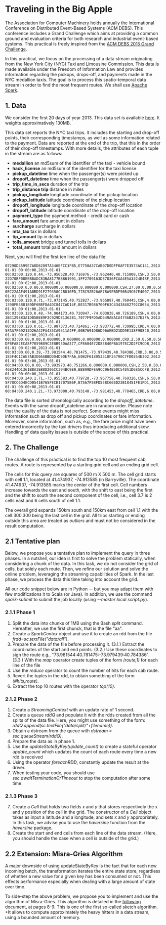 # Traveling in the Big Apple

The Association for Computer Machinery holds annually the International Conference on Distributed Event-Based Systems (ACM DEBS).
This conference includes a Grand Challenge which aims at providing a common ground and evaluation criteria for both research and industrial event-based systems.
This practical is freely inspired from the [ACM DEBS 2015 Grand Challenge](http://www.debs2015.org/call-grand-challenge.html).

In this practical, we focus on the processing of a data stream originating from the New York City (NYC) Taxi and Limousine Commission.
This data is made available under the Freedom of Information Law and provides information regarding the pickups, drops-off, and payments made in the NYC medallion taxis.
The goal is to process this spatio-temporal data stream in order to find the most frequent routes.
We shall use [Apache Spark](http://spark.apache.org).

## 1. Data

We consider the first 20 days of year 2013.
This data set is available [here](https://drive.google.com/file/d/0B0TBL8JNn3JgTGNJTEJaQmFMbk0/view?usp=sharing).
It weights approximatively 130MB.

This data set reports the NYC taxi trips.
It includes the starting and drop-off points, their corresponding timestamps, as well as some information related to the payment.
Data are reported at the end of the trip, that this in the order of their drop-off timestamps.
With more details, the attributes of each tuple in the stream are as follows:

* **medallion**	an md5sum of the identifier of the taxi - vehicle bound
* **hack_license**	an md5sum of the identifier for the taxi license
* **pickup_datetime**	time when the passenger(s) were picked up
* **dropoff_datetime**	time when the passenger(s) were dropped off
* **trip_time_in_secs**	duration of the trip
* **trip_distance	trip** distance in miles
* **pickup_longitude**	longitude coordinate of the pickup location
* **pickup_latitude**	latitude coordinate of the pickup location
* **dropoff_longitude**	longitude coordinate of the drop-off location
* **dropoff_latitude**	latitude coordinate of the drop-off location
* **payment_type**	the payment method - credit card or cash
* **fare_amount**	fare amount in dollars
* **surcharge**	surcharge in dollars
* **mta_tax**	tax in dollars
* **tip_amount**	tip in dollars
* **tolls_amount**	bridge and tunnel tolls in dollars
* **total_amount**	total paid amount in dollars

Next, you will find the first ten line of the data file:

	07290D3599E7A0D62097A346EFCC1FB5,E7750A37CAB07D0DFF0AF7E3573AC141,2013-01-01 00:00:00,2013-01-01 00:02:00,120,0.44,-73.956528,40.716976,-73.962440,40.715008,CSH,3.50,0.50,0.50,0.00,0.00,4.50
	22D70BF00EEB0ADC83BA8177BB861991,3FF2709163DE7036FCAA4E5A3324E4BF,2013-01-01 00:02:00,2013-01-01 00:02:00,0,0.00,0.000000,0.000000,0.000000,0.000000,CSH,27.00,0.00,0.50,0.00,0.00,27.50
	0EC22AAF491A8BD91F279350C2B010FD,778C92B26AE78A9EBDF96B49C67E4007,2013-01-01 00:01:00,2013-01-01 00:03:00,120,0.71,-73.973145,40.752827,-73.965897,40.760445,CSH,4.00,0.50,0.50,0.00,0.00,5.00
	1390FB380189DF6BBFDA4DC847CAD14F,BE317B986700F63C43438482792C8654,2013-01-01 00:01:00,2013-01-01 00:03:00,120,0.48,-74.004173,40.720947,-74.003838,40.726189,CSH,4.00,0.50,0.50,0.00,0.00,5.00
	3B4129883A1D05BE89F2C929DE136281,7077F9FD5AD649AEACA4746B2537E3FA,2013-01-01 00:01:00,2013-01-01 00:03:00,120,0.61,-73.987373,40.724861,-73.983772,40.730995,CRD,4.00,0.50,0.50,0.00,0.00,5.00
	5FAA7F69213D26A42FA435CA9511A4FF,00B7691D86D96AEBD21DD9E138F90840,2013-01-01 00:02:00,2013-01-01 00:03:00,60,0.00,0.000000,0.000000,0.000000,0.000000,CRD,2.50,0.50,0.50,0.25,0.00,3.75
	DFBFA82ECA8F7059B89C3E8B93DAA377,CF8604E72D83840FBA1978C2D2FC9CDB,2013-01-01 00:02:00,2013-01-01 00:03:00,60,0.39,-73.981544,40.781475,-73.979439,40.784386,CRD,3.00,0.50,0.50,0.70,0.00,4.70
	1E5F4C1CAE7AB3D06ABBDDD4D9DE7FA6,E0B2F618053518F24790C7FD0264E302,2013-01-01 00:03:00,2013-01-01 00:04:00,60,0.00,-73.993973,40.751266,0.000000,0.000000,CSH,2.50,0.50,0.50,0.00,0.00,3.50
	468244D1361B8A3EB8D206CC394BC9E9,BB899DFEA9CC964B50C540A1D685CCFB,2013-01-01 00:00:00,2013-01-01 00:04:00,240,1.71,-73.955383,40.779728,-73.967758,40.760326,CSH,6.50,0.50,0.50,0.00,0.00,7.50
	5F78CC6D4ECD0541B765FECE17075B6F,B7567F5BFD558C665D23B18451FE1FD1,2013-01-01 00:00:00,2013-01-01 00:04:00,240,1.21,-73.973000,40.793140,-73.981453,40.778465,CRD,6.00,0.50,0.50,1.30,0.00,8.30

The data file is sorted chronologically according to the *dropoff_datetime*.
Events with the same dropoff_datetime are in random order.
Please note that the quality of the data is not perfect.
Some events might miss information such as drop off and pickup coordinates or fare information.
Moreover, some information, such as, e.g., the fare price might have been entered incorrectly by the taxi drivers thus introducing additional skew.
Handling of data quality issues is outside of the scope of this practical.

## 2. The Challenge

The challenge of this practical is to find the top 10 most frequent cab routes.
A route is represented by a starting grid cell and an ending grid cell.

The cells for this query are squares of 500 m X 500 m.
The cell grid starts with cell 1.1, located at 41.474937, -74.913585 (in Barryville).
The coordinate 41.474937, -74.913585 marks the center of the first cell.
Cell numbers increase towards the east and south, with the shift to east being the first and the shift to south the second component of the cell, i.e., cell 3.7 is 2 cells east and 6 cells south of cell 1.1.

The overall grid expands 150km south and 150km east from cell 1.1 with the cell 300.300 being the last cell in the grid.
All trips starting or ending outside this area are treated as *outliers* and must not be considered in the result computation.

## 2.1 Tentative plan

Below, we propose you a tentative plan to implement the query in three phases.
In a nutshell, our idea is first to solve the problem statically, when considering a chunk of the data.
In this task, we do not consider the grid of cells, but solely each route.
Then, we refine our solution and solve the online problem, leveraging the streaming capabilities of Spark.
In the last phase, we process the data this time taking into account the grid.

All our code snippet below are in Python -- but you may adapt them with few modifications it to Scala (or Java).
In addition, we use the command *spark-submit* to submit the job locally (using *--master local script.py*).

### 2.1.1 Phase 1

1. Split the data into chunks of 1MB using the Bash *split* command.
Hereafter, we use the first chunck, that is the file "aa".
2. Create a *SparkContex* object and use it to create an rdd from the file *frdd=sc.textFile("data/all")*.
3. Prepare the data of the file before processing it.
(3.1.) Extract the coordinates of the start and end points.
(3.2.) Use these coordinates to sign the route e.g., "73.981544:40.781475:-73.979439:40.784386".
(3.3.) With the *map* operator create tuples of the form *(route,1)* for each line of the file
4. Use the *reduce* operator to count the number of hits for each cab route.
5. Revert the tuples in the rdd, to obtain something of the form *(#hits,route)*.
6. Extract the top 10 routes with the operator *top(10)*.

### 2.1.2 Phase 2

1. Create a *StreamingContext* with an update rate of 1 second.
2. Create a queue *rddQ* and populate it with the rdds created from all the splits of the data file.
Here, you might use something of the form: *rddQ.append(sc.textFile("data/split/"+filename))*.
3. Obtain a dstream from the queue with *dstream = ssc.queueStream(rddQ)*.
4. Prepare the data as in phase 1.
5. Use the *updateStateByKey(update_count)* to create a stateful operator *update_count* which updates the count of each route every time a new rdd is received
6. Using the operator *foreachRDD*, constantly update the result at the driver.
7. When testing your code, you should use *ssc.awaitTerminationOrTimeout* to stop the computation after some time.

### 2.1.3 Phase 3

7. Create a *Cell* that holds two fields *x* and *y* that stores respectively the x and y position of the cell in the grid.
The constructor of a *Cell* object takes as input a latitude and a longitude, and sets *x* and *y* appropriately.
In this task, we advise you to use the *haversine* function from the *haversine* package.
8. Create the start and end cells from each line of the data stream.
(Here, you should handle the case when a cell is outside of the grid.)

## 2.2 Extension: Misra-Gries Algorithm

A major downside of using updateStateByKey is the fact that for each new incoming batch, the transformation iterates the entire state store, regardless of whether a new value for a given key has been consumed or not.
This effects performance especially when dealing with a large amount of state over time.

To side-step the above problem, we propose you to implement and use the algorithm of Misra-Gries.
This algorithm is detailed in the [following](http://www.cs.dartmouth.edu/~ac/Teach/CS49-Fall11/Notes/lecnotes.pdf) document, at pages 8-9.
This is one of the first so-called sketch algorithm.
+It allows to compute approximately the heavy hitters in a data stream, using a bounded amount of memory.





